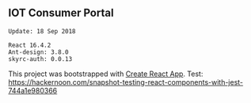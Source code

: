 ## IOT Consumer Portal

```
Update: 18 Sep 2018

React 16.4.2
Ant-design: 3.8.0
skyrc-auth: 0.0.13

```

This project was bootstrapped with [Create React App](https://github.com/facebookincubator/create-react-app).
Test: https://hackernoon.com/snapshot-testing-react-components-with-jest-744a1e980366